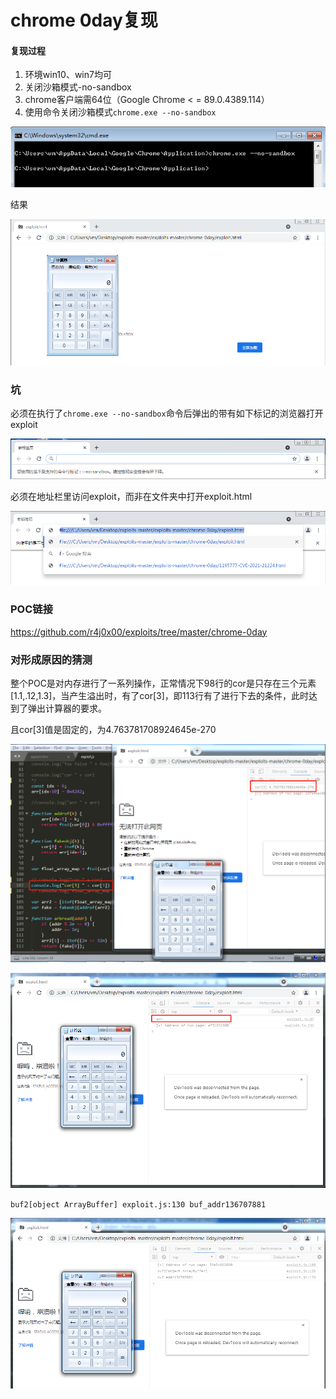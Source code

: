 # chrome 0day复现

#### 复现过程

1. 环境win10、win7均可
2. 关闭沙箱模式-no-sandbox
3. chrome客户端需64位（Google Chrome < = 89.0.4389.114）
4. 使用命令关闭沙箱模式`chrome.exe --no-sandbox`

![image-20210512093300981](.\image\image3.png)

结果

![image-20210512093421711](.\image\image4.png)

### 坑

必须在执行了`chrome.exe --no-sandbox`命令后弹出的带有如下标记的浏览器打开exploit

![image-20210512092756952](.\image\image1.png)

必须在地址栏里访问exploit，而非在文件夹中打开exploit.html

![image-20210512093000906](.\image\image2.png)



### POC链接

https://github.com/r4j0x00/exploits/tree/master/chrome-0day

### 对形成原因的猜测

整个POC是对内存进行了一系列操作，正常情况下98行的cor是只存在三个元素[1.1,.12,1.3]，当产生溢出时，有了cor[3]，即113行有了进行下去的条件，此时达到了弹出计算器的要求。

且cor[3]值是固定的，为4.763781708924645e-270

![image-20210513142327369](.\image\image5.png)



![image-20210514101435934](.\image\image6.png)

`buf2[object ArrayBuffer]
exploit.js:130 buf_addr136707881`

![image-20210514112214184](.\image\image7.png)